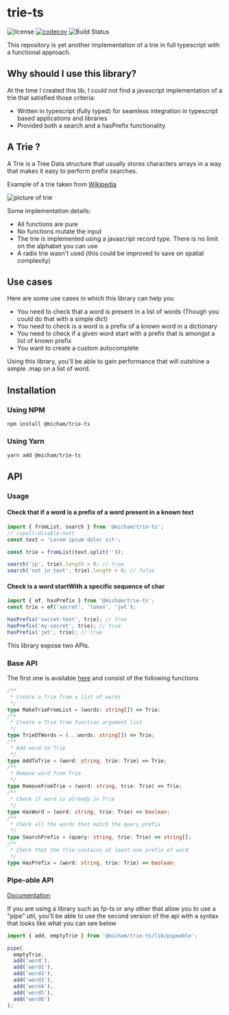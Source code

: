 # trie-ts

![license](https://img.shields.io/github/license/MollardMichael/trie-ts.svg)
[![codecov](https://codecov.io/gh/MollardMichael/trie-ts/branch/master/graph/badge.svg?token=OI6LKGG1R7)](https://codecov.io/gh/MollardMichael/trie-ts)
![Build Status](https://github.com/MollardMichael/trie-ts/actions/workflows/push.yml/badge.svg)

This repository is yet another implementation of a trie in full typescript with a functional approach.

## Why should I use this library?

At the time I created this lib, I could not find a javascript implementation of a trie that satisfied those criteria:

- Written in typescript (fully typed) for seamless integration in typescript based applications and libraries
- Provided both a search and a hasPrefix functionality

## A Trie ?

A Trie is a Tree Data structure that usually stores characters arrays in a way that makes it easy to perform prefix searches.

Example of a trie taken from [Wikipedia](https://en.wikipedia.org/wiki/Trie)

![picture of trie](https://upload.wikimedia.org/wikipedia/commons/b/be/Trie_example.svg)

Some implementation details:

- All functions are pure
- No functions mutate the input
- The trie is implemented using a javascript record type. There is no limit on the alphabet you can use
- A radix trie wasn't used (this could be improved to save on spatial complexity)

## Use cases

Here are some use cases in which this library can help you

- You need to check that a word is present in a list of words (Though you could do that with a simple dict)
- You need to check is a word is a prefix of a known word in a dictionary
- You need to check if a given word start with a prefix that is amongst a list of known prefix
- You want to create a custom autocomplete

Using this library, you'll be able to gain performance that will outshine a simple .map on a list of word.

## Installation

### Using NPM

```shell
npm install @micham/trie-ts
```

### Using Yarn

```shell
yarn add @micham/trie-ts
```

## API

### Usage

#### Check that if a word is a prefix of a word present in a known text

```typescript
import { fromList, search } from '@micham/trie-ts';
// cspell:disable-next
const text = 'Lorem ipsum dolor sit';

const trie = fromList(text.split(''));

search('ip', trie).length > 0; // true
search('not in text', trie).length > 0; // false
```

#### Check is a word startWith a specific sequence of char

```typescript
import { of, hasPrefix } from '@micham/trie-ts';
const trie = of('secret', 'token', 'jwt');

hasPrefix('secret-text', trie); // true
hasPrefix('my-secret', trie); // true
hasPrefix('jwt', trie); // true
```

This library expose two APIs.

### Base API

The first one is available [here](https://mollardmichael.github.io/trie-ts/modules/index.html) and consist of the following functions

```typescript
/**
 * Create a Trie from a list of words
 */
type MakeTrieFromList = (words: string[]) => Trie;
/**
 * Create a Trie from function argument list
 */
type TrieOfWords = (...words: string[]) => Trie;
/**
 * Add word to Trie
 */
type AddToTrie = (word: string, trie: Trie) => Trie;
/**
 * Remove word from Trie
 */
type RemoveFromTrie = (word: string, trie: Trie) => Trie;
/**
 * Check if word is already in Trie
 */
type HasWord = (word: string, trie: Trie) => boolean;
/**
 * Check all the words that match the query prefix
 */
type SearchPrefix = (query: string, trie: Trie) => string[];
/**
 * Check that the Trie contains at least one prefix of word
 */
type HasPrefix = (word: string, trie: Trie) => boolean;
```

### Pipe-able API

[Documentation](https://mollardmichael.github.io/trie-ts/modules/lib_pipeable.html)

If you are using a library such as fp-ts or any other that allow you to use a "pipe" util, you'll be able to use the second version of the api with a syntax that looks like what you can see below

```typescript
import { add, emptyTrie } from '@micham/trie-ts/lib/pipeable';

pipe(
  emptyTrie,
  add('word'),
  add('word1'),
  add('word2'),
  add('word3'),
  add('word4'),
  add('word5'),
  add('word6')
);
```

